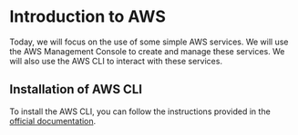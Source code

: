 # Introduction to AWS

Today, we will focus on the use of some simple AWS services. We will use the AWS Management Console to create and manage these services. We will also use the AWS CLI to interact with these services.


## Installation of AWS CLI

To install the AWS CLI, you can follow the instructions provided in the [official documentation](https://docs.aws.amazon.com/cli/latest/userguide/install-cliv2.html).


##